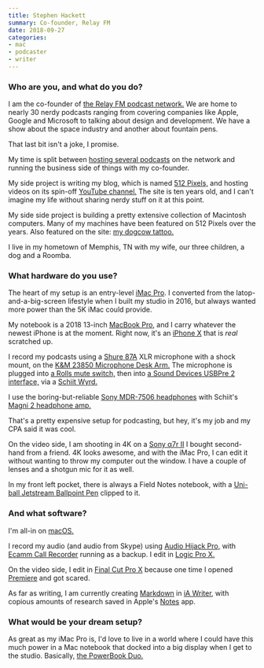 ```yaml
---
title: Stephen Hackett
summary: Co-founder, Relay FM 
date: 2018-09-27
categories:
- mac 
- podcaster
- writer
---
```


### Who are you, and what do you do?

I am the co-founder of [the Relay FM podcast network.](https://www.relay.fm/ "A podcast network.") We are home to nearly 30 nerdy podcasts ranging from covering companies like Apple, Google and Microsoft to talking about design and development. We have a show about the space industry and another about fountain pens.

That last bit isn't a joke, I promise.

My time is split between [hosting several podcasts](https://www.relay.fm/people/stephenhackett "Stephen's podcasts on Relay.") on the network and running the business side of things with my co-founder.  

My side project is writing my blog, which is named [512 Pixels,](https://512pixels.net/ "Stephen's website.") and hosting videos on its spin-off [YouTube channel.](https://www.youtube.com/channel/UCZzXBTOSdtmOz9_VMYffr4g "Stephen's YouTube channel.") The site is ten years old, and I can't imagine my life without sharing nerdy stuff on it at this point.

My side side project is building a pretty extensive collection of Macintosh computers. Many of my machines have been featured on 512 Pixels over the years. Also featured on the site: [my dogcow tattoo.](https://512pixels.net/dogcow/ "Stephen's article about Clarus the Dogcow.") 

I live in my hometown of Memphis, TN with my wife, our three children, a dog and a Roomba.

### What hardware do you use?

The heart of my setup is an entry-level [iMac Pro][imac-pro]. I converted from the latop-and-a-big-screen lifestyle when I built my studio in 2016, but always wanted more power than the 5K iMac could provide.

My notebook is a 2018 13-inch [MacBook Pro][macbook-pro], and I carry whatever the newest iPhone is at the moment. Right now, it's an [iPhone X][iphone-x] that is *real* scratched up.

I record my podcasts using a [Shure 87A][beta-87a] XLR microphone with a shock mount, on the [K&M 23850 Microphone Desk Arm.][23850] The microphone is plugged into [a Rolls mute switch,][ms111] then into [a Sound Devices USBPre 2 interface,][usbpre-2] via a [Schiit Wyrd.][wyrd]

I use the boring-but-reliable [Sony MDR-7506 headphones][mdr-7506] with Schiit's [Magni 2 headphone amp.][magni-2] 

That's a pretty expensive setup for podcasting, but hey, it's my job and my CPA said it was cool.

On the video side, I am shooting in 4K on a [Sony α7r II][a7r-ii] I bought second-hand from a friend. 4K looks awesome, and with the iMac Pro, I can edit it without wanting to throw my computer out the window. I have a couple of lenses and a shotgun mic for it as well.

In my front left pocket, there is always a Field Notes notebook, with a [Uni-ball Jetstream Ballpoint Pen][jetstream-sport-0.7] clipped to it.

### And what software?

I'm all-in on [macOS.][macos]

I record my audio (and audio from Skype) using [Audio Hijack Pro,][audio-hijack-pro] with [Ecamm Call Recorder][call-recorder] running as a backup. I edit in [Logic Pro X.][logic-pro]

On the video side, I edit in [Final Cut Pro X][final-cut-pro-x] because one time I opened [Premiere][] and got scared.

As far as writing, I am currently creating [Markdown][] in [iA Writer][ia-writer], with copious amounts of research saved in Apple's [Notes][] app.

### What would be your dream setup?

As great as my iMac Pro is, I'd love to live in a world where I could have this much power in a Mac notebook that docked into a big display when I get to the studio. Basically, [the PowerBook Duo.](https://www.macstories.net/mac/three-tiny-laptops/ "A MacStories article about three small laptops.")

[23850]: http://web.archive.org/web/20220120020303/https://www.bhphotovideo.com/c/product/534686-REG/K_M_23850_300_55_23850_Broadcast_Microphone_Desk.html "A microphone arm."
[a7r-ii]: https://electronics.sony.com/imaging/interchangeable-lens-cameras/full-frame/p/ilce7rm2-b "A 42.4 megapixel camera."
[audio-hijack-pro]: https://www.rogueamoeba.com/audiohijackpro/ "Mac software for recording audio from any source."
[beta-87a]: http://web.archive.org/web/20190414174748/http://www.shure.com:80/americas/products/microphones/beta/beta-87A-vocal-microphone "A condenser microphone."
[call-recorder]: https://www.ecamm.com/mac/callrecorder/ "Software for recording Skype conversations."
[final-cut-pro-x]: https://en.wikipedia.org/wiki/Final_Cut_Pro_X "A nonlinear video editor."
[ia-writer]: https://ia.net/topics/ia-writer-for-mac "A full-screen writing tool for the Mac."
[imac-pro]: https://en.wikipedia.org/wiki/IMac_Pro "An all-in-one workstation."
[iphone-x]: https://en.wikipedia.org/wiki/IPhone_X "A 5.8 inch smartphone."
[jetstream-sport-0.7]: https://www.jetpens.com/Uni-Jetstream-Sport-Ballpoint-Pen-0.7-mm-Blue-Ink/pd/1648 "A ballpoint pen."
[logic-pro]: https://www.apple.com/logic-pro/ "A professional audio application for the Mac."
[macbook-pro]: https://www.apple.com/macbook-pro/ "A laptop."
[macos]: https://en.wikipedia.org/wiki/MacOS "An operating system for Mac hardware."
[magni-2]: https://www.schiit.com/news/review/magni-2 "A headphone amp."
[markdown]: https://daringfireball.net/projects/markdown/ "An email-like format for marking up text."
[mdr-7506]: http://web.archive.org/web/20230522193817/https://www.amazon.com/Sony-MDR7506-Professional-Diaphragm-Headphone/dp/B000AJIF4E "Studio-quality headphones."
[ms111]: http://web.archive.org/web/20190506095347/http://www.rolls.com/product.php?pid=MS111 "A muting switch for microphones."
[notes]: https://en.wikipedia.org/wiki/Notes_(Apple) "A note-taking application included with Mac OS X."
[premiere]: https://www.adobe.com/products/premiere.html "A video editing suite."
[usbpre-2]: http://web.archive.org/web/20190331193725/http://www.sounddevices.com:80/products/portable-audio-tools/usbpre2 "A portable USB audio interface."
[wyrd]: https://www.schiit.com "A USB audio decrapifier."
